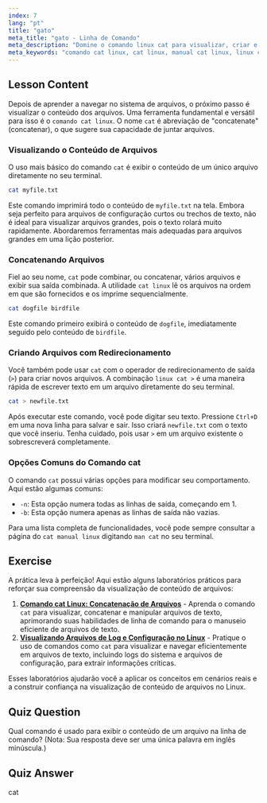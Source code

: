 ```yaml
---
index: 7
lang: "pt"
title: "gato"
meta_title: "gato - Linha de Comando"
meta_description: "Domine o comando linux cat para visualizar, criar e concatenar arquivos. Este guia cobre o uso básico, opções comuns e como usar cat linux com redirecionamento como linux cat >."
meta_keywords: "comando cat linux, cat linux, manual cat linux, linux cat >, visualizar conteúdo de arquivo, concatenar arquivos, comandos linux, linha de comando"
---
```


## Lesson Content

Depois de aprender a navegar no sistema de arquivos, o próximo passo é visualizar o conteúdo dos arquivos. Uma ferramenta fundamental e versátil para isso é o `comando cat linux`. O nome `cat` é abreviação de "concatenate" (concatenar), o que sugere sua capacidade de juntar arquivos.

### Visualizando o Conteúdo de Arquivos

O uso mais básico do comando `cat` é exibir o conteúdo de um único arquivo diretamente no seu terminal.

```bash
cat myfile.txt
```

Este comando imprimirá todo o conteúdo de `myfile.txt` na tela. Embora seja perfeito para arquivos de configuração curtos ou trechos de texto, não é ideal para visualizar arquivos grandes, pois o texto rolará muito rapidamente. Abordaremos ferramentas mais adequadas para arquivos grandes em uma lição posterior.

### Concatenando Arquivos

Fiel ao seu nome, `cat` pode combinar, ou concatenar, vários arquivos e exibir sua saída combinada. A utilidade `cat linux` lê os arquivos na ordem em que são fornecidos e os imprime sequencialmente.

```bash
cat dogfile birdfile
```

Este comando primeiro exibirá o conteúdo de `dogfile`, imediatamente seguido pelo conteúdo de `birdfile`.

### Criando Arquivos com Redirecionamento

Você também pode usar `cat` com o operador de redirecionamento de saída (`>`) para criar novos arquivos. A combinação `linux cat >` é uma maneira rápida de escrever texto em um arquivo diretamente do seu terminal.

```bash
cat > newfile.txt
```

Após executar este comando, você pode digitar seu texto. Pressione `Ctrl+D` em uma nova linha para salvar e sair. Isso criará `newfile.txt` com o texto que você inseriu. Tenha cuidado, pois usar `>` em um arquivo existente o sobrescreverá completamente.

### Opções Comuns do Comando cat

O comando `cat` possui várias opções para modificar seu comportamento. Aqui estão algumas comuns:

- `-n`: Esta opção numera todas as linhas de saída, começando em 1.
- `-b`: Esta opção numera apenas as linhas de saída não vazias.

Para uma lista completa de funcionalidades, você pode sempre consultar a página do `cat manual linux` digitando `man cat` no seu terminal.

## Exercise

A prática leva à perfeição! Aqui estão alguns laboratórios práticos para reforçar sua compreensão da visualização de conteúdo de arquivos:

1. **[Comando cat Linux: Concatenação de Arquivos](https://labex.io/pt/labs/linux-linux-cat-command-file-concatenating-210986)** - Aprenda o comando `cat` para visualizar, concatenar e manipular arquivos de texto, aprimorando suas habilidades de linha de comando para o manuseio eficiente de arquivos de texto.
2. **[Visualizando Arquivos de Log e Configuração no Linux](https://labex.io/pt/labs/linux-viewing-log-and-configuration-files-in-linux-387914)** - Pratique o uso de comandos como `cat` para visualizar e navegar eficientemente em arquivos de texto, incluindo logs do sistema e arquivos de configuração, para extrair informações críticas.

Esses laboratórios ajudarão você a aplicar os conceitos em cenários reais e a construir confiança na visualização de conteúdo de arquivos no Linux.

## Quiz Question

Qual comando é usado para exibir o conteúdo de um arquivo na linha de comando? (Nota: Sua resposta deve ser uma única palavra em inglês minúscula.)

## Quiz Answer

cat
